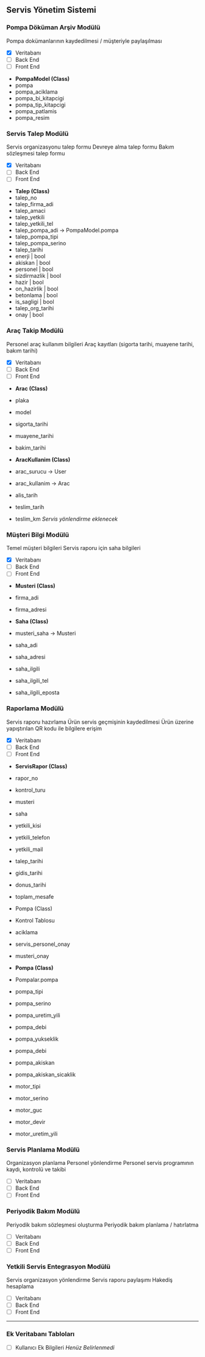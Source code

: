 ## Servis Yönetim Sistemi
### Pompa Döküman Arşiv Modülü

Pompa dokümanlarının kaydedilmesi / müşteriyle paylaşılması
- [x] Veritabanı
- [ ] Back End
- [ ] Front End

* **PompaModel  (Class)**
* pompa
* pompa_aciklama
* pompa_bi_kitapcigi
* pompa_tip_kitapcigi
* pompa_patlamis
* pompa_resim

### Servis Talep Modülü

Servis organizasyonu talep formu
Devreye alma talep formu
Bakım sözleşmesi talep formu

- [x] Veritabanı
- [ ] Back End
- [ ] Front End

* **Talep (Class)**
* talep_no
* talep_firma_adi
* talep_amaci
* talep_yetkili
* talep_yetkili_tel
* talep_pompa_adi -> PompaModel.pompa
* talep_pompa_tipi
* talep_pompa_serino
* talep_tarihi
* enerji | bool
* akiskan | bool
* personel | bool
* sizdirmazlik | bool
* hazir | bool
* on_hazirlik | bool
* betonlama | bool
* is_sagligi | bool
* talep_org_tarihi
* onay | bool

### Araç Takip Modülü

Personel araç kullanım bilgileri
Araç kayıtları (sigorta tarihi, muayene tarihi, bakım tarihi)

- [x] Veritabanı
- [ ] Back End
- [ ] Front End

* **Arac (Class)**
* plaka
* model
* sigorta_tarihi
* muayene_tarihi
* bakim_tarihi

* **AracKullanim (Class)**
* arac_surucu -> User
* arac_kullanim -> Arac
* alis_tarih
* teslim_tarih
* teslim_km
_Servis yönlendirme eklenecek_

### Müşteri Bilgi Modülü

Temel müşteri bilgileri
Servis raporu için saha bilgileri

- [x] Veritabanı
- [ ] Back End
- [ ] Front End

* **Musteri (Class)**
* firma_adi
* firma_adresi

* **Saha (Class)**
* musteri_saha -> Musteri
* saha_adi
* saha_adresi
* saha_ilgili
* saha_ilgili_tel
* saha_ilgili_eposta


### Raporlama Modülü

Servis raporu hazırlama
Ürün servis geçmişinin kaydedilmesi
Ürün üzerine yapıştırılan QR kodu ile bilgilere erişim

- [x] Veritabanı
- [ ] Back End
- [ ] Front End

* **ServisRapor (Class)**
* rapor_no
* kontrol_turu
* musteri
* saha
* yetkili_kisi
* yetkili_telefon
* yetkili_mail
* talep_tarihi
* gidis_tarihi
* donus_tarihi
* toplam_mesafe
* Pompa (Class)
* Kontrol Tablosu
* aciklama
* servis_personel_onay
* musteri_onay

* **Pompa (Class)**
* Pompalar.pompa
* pompa_tipi
* pompa_serino
* pompa_uretim_yili
* pompa_debi
* pompa_yukseklik
* pompa_debi
* pompa_akiskan
* pompa_akiskan_sicaklik
* motor_tipi
* motor_serino
* motor_guc
* motor_devir
* motor_uretim_yili


### Servis Planlama Modülü

Organizasyon planlama
Personel yönlendirme
Personel servis programının kaydı, kontrolü ve takibi

- [ ] Veritabanı
- [ ] Back End
- [ ] Front End

### Periyodik Bakım Modülü

Periyodik bakım sözleşmesi oluşturma
Periyodik bakım planlama / hatırlatma

- [ ] Veritabanı
- [ ] Back End
- [ ] Front End

### Yetkili Servis Entegrasyon Modülü

Servis organizasyon yönlendirme
Servis raporu paylaşımı
Hakediş hesaplama

- [ ] Veritabanı
- [ ] Back End
- [ ] Front End
___

### Ek Veritabanı Tabloları ###

- [ ] Kullanıcı Ek Bilgileri _Henüz Belirlenmedi_
